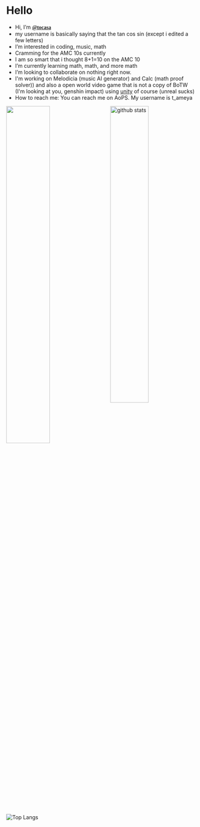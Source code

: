 
<h1>Hello</h1>


- Hi, I’m <b style="font-family:serif;"><a href="https://github.com/axizc/">@tocasa</a></b> <br />
- my username is basically saying that the tan cos sin (except i edited a few letters)
- I’m interested in coding, music, math <br />
- Cramming for the AMC 10s currently
- I am so smart that i thought 8+1=10 on the AMC 10
-  I’m currently learning math, math, and more math <br />
- I’m looking to collaborate on nothing right now. <br />
- I'm working on Melodicia (music AI generator) and Calc (math proof solver)) and also a open world video game that is not a copy of BoTW (I'm looking at you, genshin impact) using <a href="https://unity.com/" target="blank">unity</a> of course (unreal sucks)<br/> 
- How to reach me: You can reach me on AoPS. My username is t_ameya  <br />


<img src="https://github-readme-stats.vercel.app/api?username=axizc&show_icons=true&theme=gotham" alt="github stats" width="45%" align="right"/>


<img src="https://github-readme-streak-stats.herokuapp.com/?user=axizc&theme=dark" width="48%" >

 ![Top Langs](https://github-readme-stats.vercel.app/api/top-langs/?username=axizc&layout=compact)

<!---
axizc/axizc is a ✨ special ✨ repository because its `README.md` (this file) appears on your GitHub profile.
You can click the Preview link to take a look at your changes.
--->
</body>
